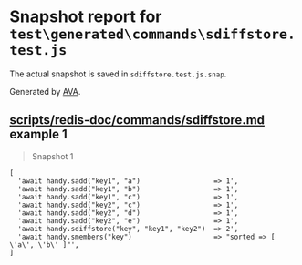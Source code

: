 # Snapshot report for `test\generated\commands\sdiffstore.test.js`

The actual snapshot is saved in `sdiffstore.test.js.snap`.

Generated by [AVA](https://ava.li).

## [scripts/redis-doc/commands/sdiffstore.md](../../../../scripts/redis-doc/commands/sdiffstore.md) example 1

> Snapshot 1

    [
      'await handy.sadd("key1", "a")                  => 1',
      'await handy.sadd("key1", "b")                  => 1',
      'await handy.sadd("key1", "c")                  => 1',
      'await handy.sadd("key2", "c")                  => 1',
      'await handy.sadd("key2", "d")                  => 1',
      'await handy.sadd("key2", "e")                  => 1',
      'await handy.sdiffstore("key", "key1", "key2")  => 2',
      'await handy.smembers("key")                    => "sorted => [ \'a\', \'b\' ]"',
    ]
